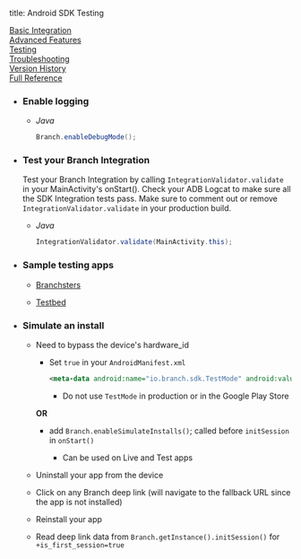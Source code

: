 title: Android SDK Testing

<div class="page-ul">
  <div class="page-li"><a href="/branch-android-sdk/basic-integration/">Basic Integration</a></div>
  <div class="page-li"><a href="/branch-android-sdk/advanced-features">Advanced Features</a></div>
  <div class="page-li">
    <div class="page-active">
      <a href="/branch-android-sdk/testing">Testing</a>
    </div>
  </div>
  <div class="page-li"><a href="/branch-android-sdk/troubleshooting">Troubleshooting</a></div>
  <div class="page-li"><a href="/branch-android-sdk/version-history">Version History</a></div>
  <div class="page-li"><a href="/branch-android-sdk/full-reference">Full Reference</a></div>
</div>

- ### Enable logging

    - *Java*

        ```java
        Branch.enableDebugMode();
        ```

- ### Test your Branch Integration

    Test your Branch Integration by calling `IntegrationValidator.validate` in your MainActivity's onStart(). Check your ADB Logcat to make sure all the SDK Integration tests pass. Make sure to comment out or remove `IntegrationValidator.validate` in your production build.

    - *Java*

        ```java
        IntegrationValidator.validate(MainActivity.this);
        ```


- ### Sample testing apps

    - [Branchsters](https://github.com/BranchMetrics/Branch-Example-Deep-Linking-Branchster-Android)

    - [Testbed](https://github.com/BranchMetrics/android-branch-deep-linking/tree/master/Branch-SDK-TestBed)

- ### Simulate an install

    - Need to bypass the device's hardware_id

        - Set `true` in your `AndroidManifest.xml`

            ```xml
            <meta-data android:name="io.branch.sdk.TestMode" android:value="true" />
            ```
            - Do not use `TestMode` in production or in the Google Play Store

        **OR**

        - add `Branch.enableSimulateInstalls()`; called before `initSession` in `onStart()`

          - Can be used on Live and Test apps

    - Uninstall your app from the device

    - Click on any Branch deep link (will navigate to the fallback URL since the app is not installed)

    - Reinstall your app

    - Read deep link data from `Branch.getInstance().initSession()` for `+is_first_session=true`
